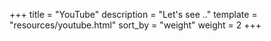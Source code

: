 +++
title = "YouTube"
description = "Let's see .."
template = "resources/youtube.html"
sort_by = "weight"
weight = 2
+++